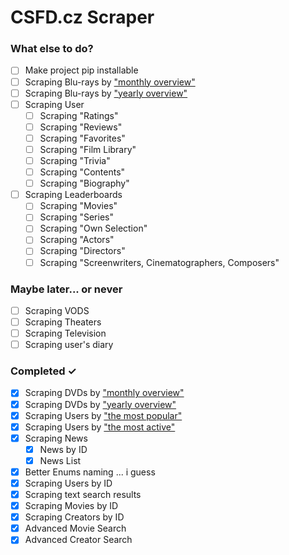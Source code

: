 # CSFD.cz Scraper

### What else to do?
- [ ] Make project pip installable
- [ ] Scraping Blu-rays by ["monthly overview"](https://www.csfd.cz/bluray/)
- [ ] Scraping Blu-rays by ["yearly overview"](https://www.csfd.cz/bluray/rocne/)
- [ ] Scraping User
  - [ ] Scraping "Ratings"
  - [ ] Scraping "Reviews"
  - [ ] Scraping "Favorites"
  - [ ] Scraping "Film Library"
  - [ ] Scraping "Trivia"
  - [ ] Scraping "Contents"
  - [ ] Scraping "Biography"
- [ ] Scraping Leaderboards
  - [ ] Scraping "Movies"
  - [ ] Scraping "Series"
  - [ ] Scraping "Own Selection"
  - [ ] Scraping "Actors"
  - [ ] Scraping "Directors"
  - [ ] Scraping "Screenwriters, Cinematographers, Composers"

### Maybe later... or never
- [ ] Scraping VODS
- [ ] Scraping Theaters
- [ ] Scraping Television
- [ ] Scraping user's diary

### Completed ✓
- [x] Scraping DVDs by ["monthly overview"](https://www.csfd.cz/dvd/)
- [x] Scraping DVDs by ["yearly overview"](https://www.csfd.cz/dvd/rocne/)
- [x] Scraping Users by ["the most popular"](https://www.csfd.cz/uzivatele/)
- [x] Scraping Users by ["the most active"](https://www.csfd.cz/uzivatele/nejaktivnejsi/)
- [x] Scraping News
  - [x] News by ID
  - [x] News List
- [x] Better Enums naming ... i guess
- [x] Scraping Users by ID
- [x] Scraping text search results
- [x] Scraping Movies by ID
- [x] Scraping Creators by ID
- [x] Advanced Movie Search
- [x] Advanced Creator Search